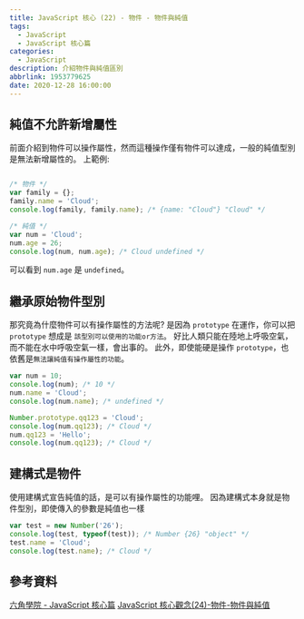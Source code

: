 ```yaml
---
title: JavaScript 核心 (22) - 物件 - 物件與純值
tags:
  - JavaScript
  - JavaScript 核心篇
categories:
  - JavaScript
description: 介紹物件與純值區別
abbrlink: 1953779625
date: 2020-12-28 16:00:00
---
```

## 純值不允許新增屬性

前面介紹到物件可以操作屬性，然而這種操作僅有物件可以達成，一般的純值型別是無法新增屬性的。
上範例:

``` JavaScript

/* 物件 */
var family = {};
family.name = 'Cloud';
console.log(family, family.name); /* {name: "Cloud"} "Cloud" */

/* 純值 */
var num = 'Cloud';
num.age = 26;
console.log(num, num.age); /* Cloud undefined */
```

可以看到 `num.age` 是 `undefined`。

## 繼承原始物件型別

那究竟為什麼物件可以有操作屬性的方法呢?
是因為 `prototype` 在運作，你可以把 `prototype` 想成是 `該型別可以使用的功能or方法`。
好比人類只能在陸地上呼吸空氣，而不能在水中呼吸空氣一樣，會出事的。
此外，即使能硬是操作 `prototype`，也依舊是`無法讓純值有操作屬性的功能`。

``` JavaScript
var num = 10;
console.log(num); /* 10 */
num.name = 'Cloud';
console.log(num.name); /* undefined */

Number.prototype.qq123 = 'Cloud';
console.log(num.qq123); /* Cloud */
num.qq123 = 'Hello';
console.log(num.qq123); /* Cloud */
```

## 建構式是物件

使用建構式宣告純值的話，是可以有操作屬性的功能哩。
因為建構式本身就是物件型別，即使傳入的參數是純值也一樣

``` JavaScript
var test = new Number('26');
console.log(test, typeof(test)); /* Number {26} "object" */
test.name = 'Cloud';
console.log(test.name); /* Cloud */
```

## 參考資料

[六角學院 - JavaScript 核心篇](https://www.hexschool.com/courses/js-core.html)
[JavaScript 核心觀念(24)-物件-物件與純值](https://hsiangfeng.github.io/javascript/20200802/848840847/)
